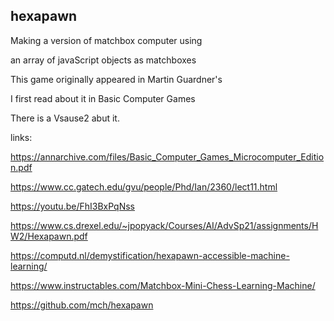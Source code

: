 ## hexapawn

Making a version of matchbox computer using 

an array of javaScript objects as matchboxes



This game originally appeared in Martin Guardner's 

I first read about it in Basic Computer Games

There is a Vsause2 abut it.




links:

https://annarchive.com/files/Basic_Computer_Games_Microcomputer_Edition.pdf

https://www.cc.gatech.edu/gvu/people/Phd/Ian/2360/lect11.html

https://youtu.be/FhI3BxPqNss

https://www.cs.drexel.edu/~jpopyack/Courses/AI/AdvSp21/assignments/HW2/Hexapawn.pdf

https://computd.nl/demystification/hexapawn-accessible-machine-learning/


https://www.instructables.com/Matchbox-Mini-Chess-Learning-Machine/

https://github.com/mch/hexapawn